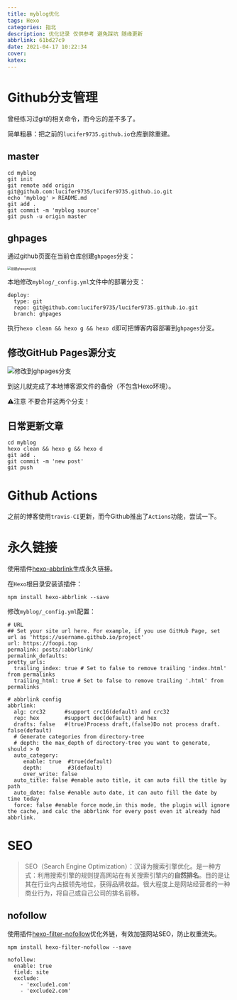 ```yaml
---
title: myblog优化
tags: Hexo
categories: 指北
description: 优化记录 仅供参考 避免踩坑 随缘更新
abbrlink: 61bd27c9
date: 2021-04-17 10:22:34
cover:
katex:
---
```


# Github分支管理

曾经练习过git的相关命令，而今忘的差不多了。

简单粗暴：把之前的`lucifer9735.github.io`仓库删除重建。

## master

```shell
cd myblog
git init
git remote add origin git@github.com:lucifer9735/lucifer9735.github.io.git
echo 'myblog' > README.md
git add .
git commit -m 'myblog source'
git push -u origin master
```

## ghpages

通过github页面在当前仓库创建`ghpages`分支：

<img src="https://i.loli.net/2021/04/17/5dwzk3AVJHpTlhK.png" alt="创建ghpages分支" style="zoom:50%;" />

本地修改`myblog/_config.yml`文件中的部署分支：

```vim
deploy:
  type: git
  repo: git@github.com:lucifer9735/lucifer9735.github.io.git
  branch: ghpages
```

执行`hexo clean && hexo g && hexo d`即可把博客内容部署到`ghpages`分支。

## 修改GitHub Pages源分支

![修改到ghpages分支](https://i.loli.net/2021/04/17/SmlgOn7A2zYiQP8.png)

到这儿就完成了本地博客源文件的备份（不包含Hexo环境）。

⚠️注意 不要合并这两个分支！

## 日常更新文章

```shell
cd myblog
hexo clean && hexo g && hexo d
git add .
git commit -m 'new post'
git push
```

# Github Actions

之前的博客使用`travis-CI`更新，而今Github推出了`Actions`功能，尝试一下。



# 永久链接

使用插件[hexo-abbrlink](https://github.com/rozbo/hexo-abbrlink)生成永久链接。

在`Hexo`根目录安装该插件：

```
npm install hexo-abbrlink --save
```

修改`myblog/_config.yml`配置：

```vim
# URL
## Set your site url here. For example, if you use GitHub Page, set url as 'https://username.github.io/project'
url: https://foopi.top
permalink: posts/:abbrlink/
permalink_defaults:
pretty_urls:
  trailing_index: true # Set to false to remove trailing 'index.html' from permalinks
  trailing_html: true # Set to false to remove trailing '.html' from permalinks

# abbrlink config
abbrlink:
  alg: crc32      #support crc16(default) and crc32
  rep: hex        #support dec(default) and hex
  drafts: false   #(true)Process draft,(false)Do not process draft. false(default)
  # Generate categories from directory-tree
  # depth: the max_depth of directory-tree you want to generate, should > 0
  auto_category:
     enable: true  #true(default)
     depth:        #3(default)
     over_write: false
  auto_title: false #enable auto title, it can auto fill the title by path
  auto_date: false #enable auto date, it can auto fill the date by time today
  force: false #enable force mode,in this mode, the plugin will ignore the cache, and calc the abbrlink for every post even it already had abbrlink.
```

# SEO

> SEO（Search Engine Optimization）：汉译为搜索引擎优化。是一种方式：利用搜索引擎的规则提高网站在有关搜索引擎内的**自然排名**。目的是让其在行业内占据领先地位，获得品牌收益。很大程度上是网站经营者的一种商业行为，将自己或自己公司的排名前移。

## nofollow

使用插件[hexo-filter-nofollow](https://github.com/hexojs/hexo-filter-nofollow)优化外链，有效加强网站SEO，防止权重流失。

```shell
npm install hexo-filter-nofollow --save
```

```vim
nofollow:
  enable: true
  field: site
  exclude:
    - 'exclude1.com'
    - 'exclude2.com'
```



